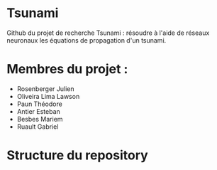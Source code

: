 # Tsunami

Github du projet de recherche Tsunami : résoudre à l'aide de réseaux neuronaux les équations de propagation d'un tsunami.

# Membres du projet :
- Rosenberger Julien
- Oliveira Lima Lawson
- Paun Théodore
- Antier Esteban
- Besbes Mariem
- Ruault Gabriel

# Structure du repository
